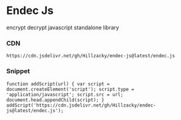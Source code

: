 # Endec Js
encrypt decrypt javascript standalone library

### CDN
`
 https://cdn.jsdelivr.net/gh/Hillzacky/endec-js@latest/endec.js
`

### Snippet
`
function addScript(url) {
    var script = document.createElement('script');
    script.type = 'application/javascript';
    script.src = url;
    document.head.appendChild(script);
}
addScript('https://cdn.jsdelivr.net/gh/Hillzacky/endec-js@latest/endec.js');
`
